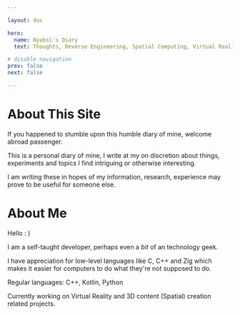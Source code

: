 ```yaml
---

layout: doc

hero:
  name: Nyabsi's Diary
  text: Thoughts, Reverse Engineering, Spatial Computing, Virtual Reality and Programming!

# disable navigation
prev: false
next: false

---
```


# About This Site

If you happened to stumble upon this humble diary of mine, welcome abroad passenger.

This is a personal diary of mine, I write at my on discretion about things, experiments and topics I find intriguing or otherwise interesting.

I am writing these in hopes of my information, research, experience may prove to be useful for someone else.

# About Me

Hello : )

I am a self-taught developer, perhaps even a *bit* of an technology geek.

I have appreciation for low-level languages like C, C++ and Zig which makes it easier for computers to do what they're not supposed to do.

Regular languages: C++, Kotlin, Python

Currently working on Virtual Reality and 3D content (Spatial) creation related projects.
